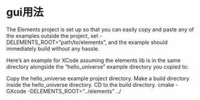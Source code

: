 # gui用法

The Elements project is set up so that you can easily copy and paste any of the examples outside the project, set -DELEMENTS_ROOT=”path/to/elements”, and the example should immediately build without any hassle.

Here’s an example for XCode assuming the elements lib is in the same directory alongside the “hello_universe” example directory you copied to:

Copy the hello_universe example project directory.
Make a build directory inside the hello_universe directory.
CD to the build directory.
cmake -GXcode -DELEMENTS_ROOT="../elements" ../
